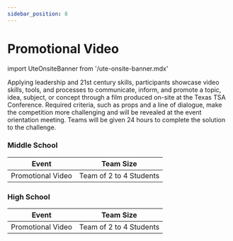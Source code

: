```yaml
---
sidebar_position: 8
---
```


# Promotional Video

import UteOnsiteBanner from '/ute-onsite-banner.mdx'

<UteOnsiteBanner />

Applying leadership and 21st century skills, participants showcase video skills, tools, and processes to communicate, inform, and promote a topic, idea, subject, or concept through a film produced on-site at the Texas TSA Conference. Required criteria, such as props and a line of dialogue, make the competition more challenging and will be revealed at the event orientation meeting. Teams will be given 24 hours to complete the solution to the challenge.

### Middle School

| Event             | Team Size               |
| ----------------- | ----------------------- |
| Promotional Video | Team of 2 to 4 Students |

### High School

| Event             | Team Size               |
| ----------------- | ----------------------- |
| Promotional Video | Team of 2 to 4 Students |
